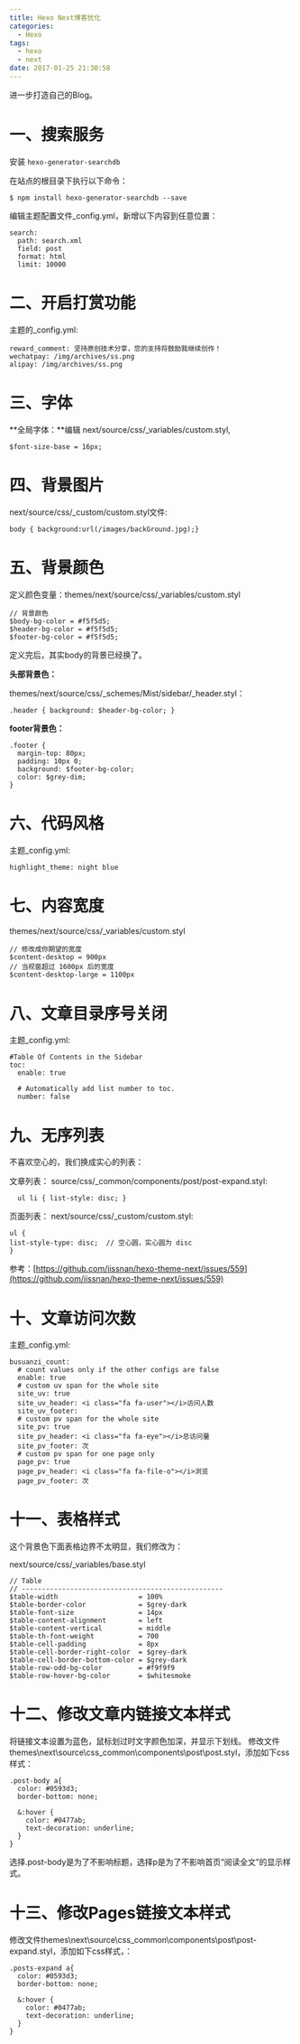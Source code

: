 ```yaml
---
title: Hexo Next博客优化
categories:
  - Hexo
tags:
  - hexo
  - next
date: 2017-01-25 21:30:58
---
```


进一步打造自己的Blog。

<!-- more -->


# 一、搜索服务

安装 `hexo-generator-searchdb`

在站点的根目录下执行以下命令：

```
$ npm install hexo-generator-searchdb --save
```

编辑主题配置文件_config.yml，新增以下内容到任意位置：

```
search:
  path: search.xml
  field: post
  format: html
  limit: 10000
```

# 二、开启打赏功能 

主题的_config.yml:

```
reward_comment: 坚持原创技术分享，您的支持将鼓励我继续创作！
wechatpay: /img/archives/ss.png
alipay: /img/archives/ss.png
```

# 三、字体

**全局字体：**编辑 next/source/css/_variables/custom.styl,

```
$font-size-base = 16px; 
```

# 四、背景图片

next/source/css/_custom/custom.styl文件:

``` 
body { background:url(/images/backGround.jpg);}
```

# 五、背景颜色

定义颜色变量：themes/next/source/css/_variables/custom.styl

```
// 背景颜色
$body-bg-color = #f5f5d5;
$header-bg-color = #f5f5d5;
$footer-bg-color = #f5f5d5;
```

定义完后，其实body的背景已经换了。

**头部背景色：**

themes/next/source/css/_schemes/Mist/sidebar/_header.styl：

```
.header { background: $header-bg-color; }
```

**footer背景色：**

```
.footer {
  margin-top: 80px;
  padding: 10px 0;
  background: $footer-bg-color;
  color: $grey-dim;
}
```

# 六、代码风格

主题_config.yml:

```
highlight_theme: night blue
```

# 七、内容宽度

themes/next/source/css/_variables/custom.styl

```
// 修改成你期望的宽度
$content-desktop = 900px
// 当视窗超过 1600px 后的宽度
$content-desktop-large = 1100px
```

# 八、文章目录序号关闭

主题_config.yml:

```
#Table Of Contents in the Sidebar
toc:
  enable: true

  # Automatically add list number to toc.
  number: false
```

# 九、无序列表

不喜欢空心的，我们换成实心的列表：

文章列表：
source/css/_common/components/post/post-expand.styl:
```
  ul li { list-style: disc; }
```

页面列表：
next/source/css/_custom/custom.styl:

```
ul {
list-style-type: disc;  // 空心圆，实心圆为 disc
}
```

参考：[https://github.com/iissnan/hexo-theme-next/issues/559](https://github.com/iissnan/hexo-theme-next/issues/559)

# 十、文章访问次数

主题_config.yml:

```
busuanzi_count:
  # count values only if the other configs are false
  enable: true
  # custom uv span for the whole site
  site_uv: true
  site_uv_header: <i class="fa fa-user"></i>访问人数
  site_uv_footer:
  # custom pv span for the whole site
  site_pv: true
  site_pv_header: <i class="fa fa-eye"></i>总访问量
  site_pv_footer: 次
  # custom pv span for one page only
  page_pv: true
  page_pv_header: <i class="fa fa-file-o"></i>浏览
  page_pv_footer: 次
```

# 十一、表格样式

这个背景色下面表格边界不太明显，我们修改为：

next/source/css/_variables/base.styl

```
// Table
// --------------------------------------------------
$table-width                    = 100%
$table-border-color             = $grey-dark
$table-font-size                = 14px
$table-content-alignment        = left
$table-content-vertical         = middle
$table-th-font-weight           = 700
$table-cell-padding             = 8px
$table-cell-border-right-color  = $grey-dark
$table-cell-border-bottom-color = $grey-dark
$table-row-odd-bg-color         = #f9f9f9
$table-row-hover-bg-color       = $whitesmoke
```

# 十二、修改文章内链接文本样式

将链接文本设置为蓝色，鼠标划过时文字颜色加深，并显示下划线。
修改文件themes\next\source\css\_common\components\post\post.styl，添加如下css样式：

```
.post-body a{
  color: #0593d3;
  border-bottom: none;

  &:hover {
    color: #0477ab;
    text-decoration: underline;
  }
}
```

选择.post-body是为了不影响标题，选择p是为了不影响首页“阅读全文”的显示样式。

# 十三、修改Pages链接文本样式

修改文件themes\next\source\css\_common\components\post\post-expand.styl，添加如下css样式，：
```
.posts-expand a{
  color: #0593d3;
  border-bottom: none;

  &:hover {
    color: #0477ab;
    text-decoration: underline;
  }
}
```
